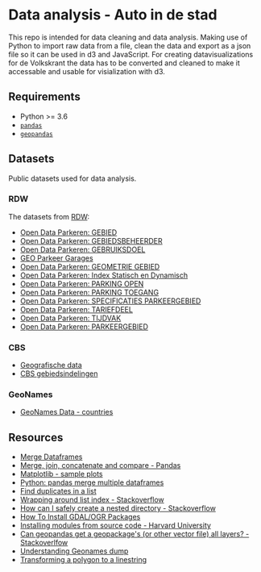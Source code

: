 # Data analysis - Auto in de stad

This repo is intended for data cleaning and data analysis. Making use of Python to import raw data from a file, clean the data and export as a json file so it can be used in d3 and JavaScript. For creating datavisualizations for de Volkskrant the data has to be converted and cleaned to make it accessable and usable for visialization with d3.

## Requirements

* Python >= 3.6
* [`pandas`](https://pandas.pydata.org/)
* [`geopandas`](https://github.com/geopandas/geopandas)

## Datasets

Public datasets used for data analysis.

### RDW

The datasets from [RDW](https://opendata.rdw.nl/):

* [Open Data Parkeren: GEBIED](https://opendata.rdw.nl/Parkeren/Open-Data-Parkeren-GEBIED/adw6-9hsg)
* [Open Data Parkeren: GEBIEDSBEHEERDER](https://opendata.rdw.nl/Parkeren/Open-Data-Parkeren-GEBIEDSBEHEERDER/2uc2-nnv3)
* [Open Data Parkeren: GEBRUIKSDOEL](https://opendata.rdw.nl/Parkeren/Open-Data-Parkeren-GEBRUIKSDOEL/qidm-7mkf)
* [GEO Parkeer Garages](https://opendata.rdw.nl/Parkeren/GEO-Parkeer-Garages/t5pc-eb34)
* [Open Data Parkeren: GEOMETRIE GEBIED](https://opendata.rdw.nl/Parkeren/Open-Data-Parkeren-GEOMETRIE-GEBIED/nsk3-v9n7)
* [Open Data Parkeren: Index Statisch en Dynamisch](https://opendata.rdw.nl/Parkeren/Open-Data-Parkeren-Index-Statisch-en-Dynamisch/f6v7-gjpa)
* [Open Data Parkeren: PARKING OPEN](https://opendata.rdw.nl/Parkeren/Open-Data-Parkeren-PARKING-OPEN/figd-gux7)
* [Open Data Parkeren: PARKING TOEGANG](https://opendata.rdw.nl/Parkeren/Open-Data-Parkeren-PARKING-TOEGANG/edv8-qiyg)
* [Open Data Parkeren: SPECIFICATIES PARKEERGEBIED](https://opendata.rdw.nl/Parkeren/Open-Data-Parkeren-SPECIFICATIES-PARKEERGEBIED/b3us-f26s)
* [Open Data Parkeren: TARIEFDEEL](https://opendata.rdw.nl/Parkeren/Open-Data-Parkeren-TARIEFDEEL/534e-5vdg)
* [Open Data Parkeren: TIJDVAK](https://opendata.rdw.nl/Parkeren/Open-Data-Parkeren-TIJDVAK/ixf8-gtwq)
* [Open Data Parkeren: PARKEERGEBIED](https://opendata.rdw.nl/Parkeren/Open-Data-Parkeren-PARKEERGEBIED/mz4f-59fw)

### CBS

* [Geografische data](https://www.cbs.nl/nl-nl/dossier/nederland-regionaal/geografische-data)
* [CBS gebiedsindelingen](https://www.cbs.nl/nl-nl/dossier/nederland-regionaal/geografische-data/cbs-gebiedsindelingen)

### GeoNames

* [GeoNames Data - countries](https://download.geonames.org/export/zip/)

## Resources

* [Merge Dataframes](https://realpython.com/pandas-merge-join-and-concat/)
* [Merge, join, concatenate and compare - Pandas](https://pandas.pydata.org/pandas-docs/stable/user_guide/merging.html)
* [Matplotlib - sample plots](https://matplotlib.org/tutorials/introductory/sample_plots.html#sphx-glr-tutorials-introductory-sample-plots-py)
* [Python: pandas merge multiple dataframes](https://stackoverflow.com/questions/44327999/python-pandas-merge-multiple-dataframes)
* [Find duplicates in a list](https://shoutthegeek.com/how-to-find-duplicates-in-a-list-in-python/?PageSpeed=noscript)
* [Wrapping around list index - Stackoverflow](https://stackoverflow.com/questions/22122623/wrapping-around-on-a-list-when-list-index-is-out-of-range)
* [How can I safely create a nested directory - Stackoverflow](https://stackoverflow.com/questions/273192/how-can-i-safely-create-a-nested-directory)
* [How To Install GDAL/OGR Packages](https://mothergeo-py.readthedocs.io/en/latest/development/how-to/gdal-ubuntu-pkg.html)
* [Installing modules from source code - Harvard University](https://rce-docs.hmdc.harvard.edu/book/installing-modules-source-code)
* [Can geopandas get a geopackage's (or other vector file) all layers? - Stackoverlfow](https://stackoverflow.com/questions/56165069/can-geopandas-get-a-geopackages-or-other-vector-file-all-layers)
* [Understanding Geonames dump](https://www.logilab.org/blogentry/10074668)
* [Transforming a polygon to a linestring](https://gis.stackexchange.com/questions/290756/transforming-a-polygon-to-a-linestring/332157)